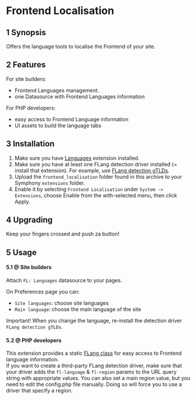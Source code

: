 Frontend Localisation
==============



## 1 Synopsis ##

Offers the language tools to localise the Frontend of your site.




## 2 Features ##

For site builders:

* Frontend Languages management.
* one Datasource with Frontend Languages information

For PHP developers:

* easy access to Frontend Language information
* UI assets to build the language tabs




## 3 Installation ##

1. Make sure you have [Languages](https://github.com/vlad-ghita/languages) extension installed.
2. Make sure you have at least one FLang detection driver installed (= install that extension). For example, use [FLang detection gTLDs](https://github.com/vlad-ghita/flang_detection_gtlds).
3. Upload the `frontend_localisation` folder found in this archive to your Symphony `extensions` folder.    
4. Enable it by selecting `Frontend Localisation` under `System -> Extensions`, choose Enable from the with-selected menu, then click Apply.





## 4 Upgrading ##

Keep your fingers crossed and push za button!




## 5 Usage ##

#### 5.1 @ Site builders ####

Attach `FL: Languages` datasource to your pages.

On Preferences page you can:

- `Site languages`: choose site languages
- `Main language`: choose the main language of the site

Important! When you change the language, re-install the detection driver `FLang detection gTLDs`.

#### 5.2 @ PHP developers ####

This extension provides a static [FLang class](https://github.com/vlad-ghita/frontend_localisation/blob/master/lib/class.flang.php) for easy access to Frontend language information.<br/>
If you want to create a third-party FLang detection driver, make sure that your driver adds the `fl-language` & `fl-region` params to the URL query string with appropriate values.
You can also set a main region value, but you need to edit the config.php file manually. Doing so will force you to use a driver that specify a region.
